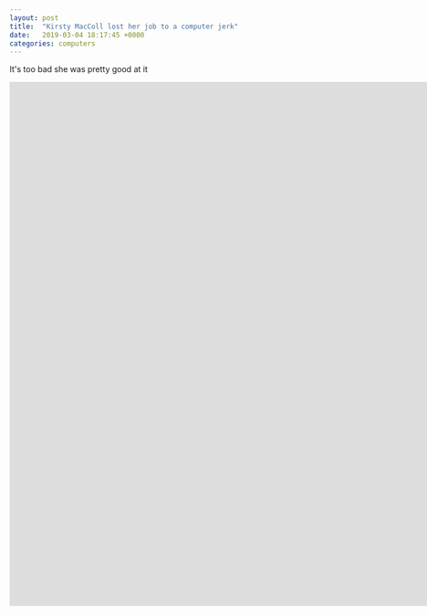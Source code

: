 ```yaml
---
layout: post
title:  "Kirsty MacColl lost her job to a computer jerk"
date:   2019-03-04 18:17:45 +0000
categories: computers
---
```

It's too bad she was pretty good at it
<iframe width="1616" height="919" src="https://www.youtube.com/embed/4zFV7D7kCrk" frameborder="0" allow="accelerometer; autoplay; encrypted-media; gyroscope; picture-in-picture" allowfullscreen></iframe>
